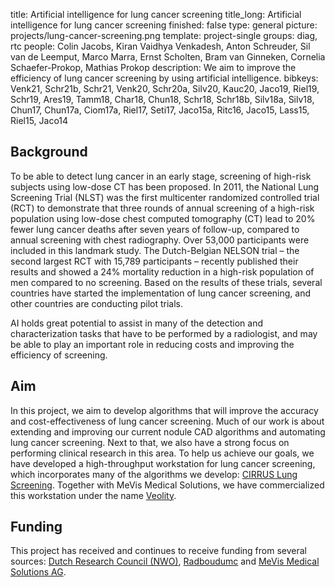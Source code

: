 title: Artificial intelligence for lung cancer screening
title_long: Artificial intelligence for lung cancer screening
finished: false
type: general
picture: projects/lung-cancer-screening.png
template: project-single
groups: diag, rtc
people: Colin Jacobs, Kiran Vaidhya Venkadesh, Anton Schreuder, Sil van de Leemput, Marco Marra, Ernst Scholten, Bram van Ginneken, Cornelia Schaefer-Prokop, Mathias Prokop
description: We aim to improve the efficiency of lung cancer screening by using artificial intelligence. 
bibkeys: Venk21, Schr21b, Schr21, Venk20, Schr20a, Silv20, Kauc20, Jaco19, Riel19, Schr19, Ares19, Tamm18, Char18, Chun18, Schr18, Schr18b, Silv18a, Silv18, Chun17, Chun17a, Ciom17a, Riel17, Seti17, Jaco15a, Ritc16, Jaco15, Lass15, Riel15, Jaco14

## Background
To be able to detect lung cancer in an early stage, screening of high-risk subjects using low-dose CT has been proposed. In 2011, the National Lung Screening Trial (NLST) was the first multicenter randomized controlled trial (RCT) to demonstrate that three rounds of annual screening of a high-risk population using low-dose chest computed tomography (CT) lead to 20% fewer lung cancer deaths after seven years of follow-up, compared to annual screening with chest radiography. Over 53,000 participants were included in this landmark study. The Dutch-Belgian NELSON trial – the second largest RCT with 15,789 participants – recently published their results and showed a 24% mortality reduction in a high-risk population of men compared to no screening. Based on the results of these trials, several countries have started the implementation of lung cancer screening, and other countries are conducting pilot trials. 

AI holds great potential to assist in many of the detection and characterization tasks that have to be performed by a radiologist, and may be able to play an important role in reducing costs and improving the efficiency of screening.

## Aim
In this project, we aim to develop algorithms that will improve the accuracy and cost-effectiveness of lung cancer screening. Much of our work is about extending and improving our current nodule CAD algorithms and automating lung cancer screening. Next to that, we also have a strong focus on performing clinical research in this area. To help us achieve our goals, we have developed a high-throughput workstation for lung cancer screening, which incorporates many of the algorithms we develop: [CIRRUS Lung Screening](https://rse.diagnijmegen.nl/software/cirruslungs/). Together with MeVis Medical Solutions, we have commercialized this workstation under the name [Veolity](https://www.veolity.com).

## Funding
This project has received and continues to receive funding from several sources: [Dutch Research Council (NWO)](https://www.nwo.nl/en/), [Radboudumc](https://www.radboudumc.nl) and [MeVis Medical Solutions AG](https://www.mevis.de/en/).
